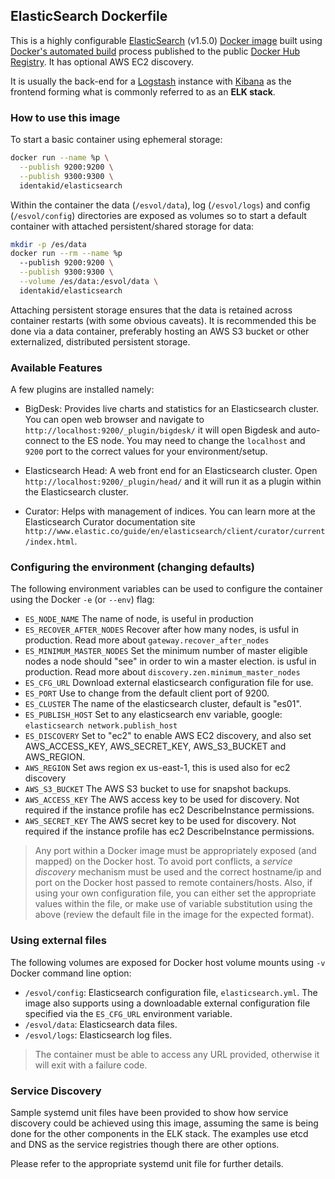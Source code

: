 ## ElasticSearch Dockerfile

This is a highly configurable [ElasticSearch](https://www.elastic.co/products/elasticsearch) (v1.5.0) [Docker image](https://www.docker.com) built using [Docker's automated build](https://registry.hub.docker.com/u/identakid/elasticsearch/) process published to the public [Docker Hub Registry](https://registry.hub.docker.com/). It has optional AWS EC2 discovery.

It is usually the back-end for a [Logstash](https://www.elastic.co/products/logstash) instance with [Kibana](https://www.elastic.co/products/kibana) as the frontend forming what is commonly referred to as an **ELK stack**.


### How to use this image
To start a basic container using ephemeral storage:

```sh
docker run --name %p \
  --publish 9200:9200 \
  --publish 9300:9300 \
  identakid/elasticsearch
```

Within the container the data (`/esvol/data`), log (`/esvol/logs`) and config (`/esvol/config`) directories are exposed as volumes so to start a default container with attached persistent/shared storage for data:

```sh
mkdir -p /es/data
docker run --rm --name %p
  --publish 9200:9200 \
  --publish 9300:9300 \
  --volume /es/data:/esvol/data \
  identakid/elasticsearch
```

Attaching persistent storage ensures that the data is retained across container restarts (with some obvious caveats). It is recommended this be done via a data container, preferably hosting an AWS S3 bucket or other externalized, distributed persistent storage.


### Available Features
A few plugins are installed namely:

- BigDesk: Provides live charts and statistics for an Elasticsearch cluster. You can open web browser and navigate to `http://localhost:9200/_plugin/bigdesk/` it will open Bigdesk and auto-connect to the ES node. You may need to change the `localhost` and `9200` port to the correct values for your environment/setup.

- Elasticsearch Head: A web front end for an Elasticsearch cluster. Open `http://localhost:9200/_plugin/head/` and it will run it as a plugin within the Elasticsearch cluster.

- Curator: Helps with management of indices. You can learn more at the Elasticsearch Curator documentation site `http://www.elastic.co/guide/en/elasticsearch/client/curator/current/index.html`.


### Configuring the environment (changing defaults)
The following environment variables can be used to configure the container using the Docker `-e` (or `--env`) flag:

  - `ES_NODE_NAME`  The name of node, is useful in production
  - `ES_RECOVER_AFTER_NODES`  Recover after how many nodes, is usful in production. Read more about `gateway.recover_after_nodes`
  - `ES_MINIMUM_MASTER_NODES`  Set the minimum number of master eligible nodes a node should "see" in order to win a master election. is usful in production. Read more about `discovery.zen.minimum_master_nodes`
  - `ES_CFG_URL`      Download external elasticsearch configuration file for use.
  - `ES_PORT`         Use to change from the default client port of 9200.
  - `ES_CLUSTER`      The name of the elasticsearch cluster, default is "es01".
  - `ES_PUBLISH_HOST` Set to any elasticsearch env variable, google: `elasticsearch network.publish_host`
  - `ES_DISCOVERY`    Set to "ec2" to enable AWS EC2 discovery, and also set AWS_ACCESS_KEY, AWS_SECRET_KEY, AWS_S3_BUCKET and AWS_REGION.
  - `AWS_REGION` Set aws region ex us-east-1, this is used also for ec2 discovery
  - `AWS_S3_BUCKET`   The AWS S3 bucket to use for snapshot backups.
  - `AWS_ACCESS_KEY`  The AWS access key to be used for discovery. Not required if the instance profile has ec2 DescribeInstance permissions.
  - `AWS_SECRET_KEY`  The AWS secret key to be used for discovery. Not required if the instance profile has ec2 DescribeInstance permissions.

  > Any port within a Docker image must be appropriately exposed (and mapped) on the Docker host. To avoid port conflicts, a _service discovery_ mechanism must be used and the correct hostname/ip and port on the Docker host passed to remote containers/hosts. Also, if using your own configuration file, you can either set the appropriate values within the file, or make use of variable substitution using the above (review the default file in the image for the expected format).


### Using external files
The following volumes are exposed for Docker host volume mounts using `-v` Docker command line option:

  - `/esvol/config`: Elasticsearch configuration file, `elasticsearch.yml`. The image also supports using a downloadable external configuration file specified via the `ES_CFG_URL` environment variable.
  - `/esvol/data`: Elasticsearch data files.
  - `/esvol/logs`: Elasticsearch log files.

  > The container must be able to access any URL provided, otherwise it will exit with a failure code.


### Service Discovery
Sample systemd unit files have been provided to show how service discovery could be achieved using this image, assuming the same is being done for the other components in the ELK stack. The examples use etcd and DNS as the service registries though there are other options.

Please refer to the appropriate systemd unit file for further details.
